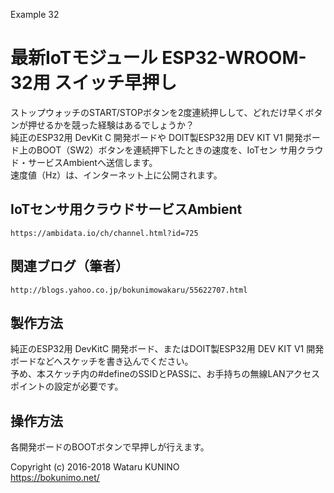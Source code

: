 Example 32
# 最新IoTモジュール ESP32-WROOM-32用 スイッチ早押し

ストップウォッチのSTART/STOPボタンを2度連続押しして、どれだけ早くボタンが押せるかを競った経験はあるでしょうか？  
純正のESP32用 DevKit C 開発ボードや DOIT製ESP32用 DEV KIT V1 開発ボード上のBOOT（SW2）ボタンを連続押下したときの速度を、IoTセン
サ用クラウド・サービスAmbientへ送信します。  
速度値（Hz）は、インターネット上に公開されます。

## IoTセンサ用クラウドサービスAmbient

    https://ambidata.io/ch/channel.html?id=725

## 関連ブログ（筆者）

    http://blogs.yahoo.co.jp/bokunimowakaru/55622707.html

## 製作方法

純正のESP32用 DevKitC 開発ボード、またはDOIT製ESP32用 DEV KIT V1 開発ボードなどへスケッチを書き込んでください。  
予め、本スケッチ内の#defineのSSIDとPASSに、お手持ちの無線LANアクセスポイントの設定が必要です。

## 操作方法

各開発ボードのBOOTボタンで早押しが行えます。

Copyright (c) 2016-2018 Wataru KUNINO  
<https://bokunimo.net/>
